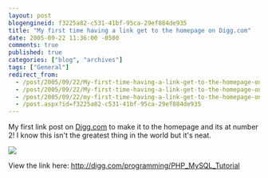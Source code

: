 ```yaml
---
layout: post
blogengineid: f3225a82-c531-41bf-95ca-29ef884de935
title: "My first time having a link get to the homepage on Digg.com"
date: 2005-09-22 11:36:00 -0500
comments: true
published: true
categories: ["blog", "archives"]
tags: ["General"]
redirect_from: 
  - /post/2005/09/22/My-first-time-having-a-link-get-to-the-homepage-on-Diggcom.aspx
  - /post/2005/09/22/My-first-time-having-a-link-get-to-the-homepage-on-Diggcom
  - /post/2005/09/22/my-first-time-having-a-link-get-to-the-homepage-on-diggcom
  - /post.aspx?id=f3225a82-c531-41bf-95ca-29ef884de935
---
```


My first link post on <A href="http://digg.com/">Digg.com</A> to make it to the homepage and its at number 2! I know this isn't the greatest thing in the world but it's neat.

<IMG src="/Blog/images/44/r_digg_ScreenShots.png" border=0>

View the link here: <A href="http://digg.com/programming/PHP_MySQL_Tutorial">http://digg.com/programming/PHP_MySQL_Tutorial</A>
